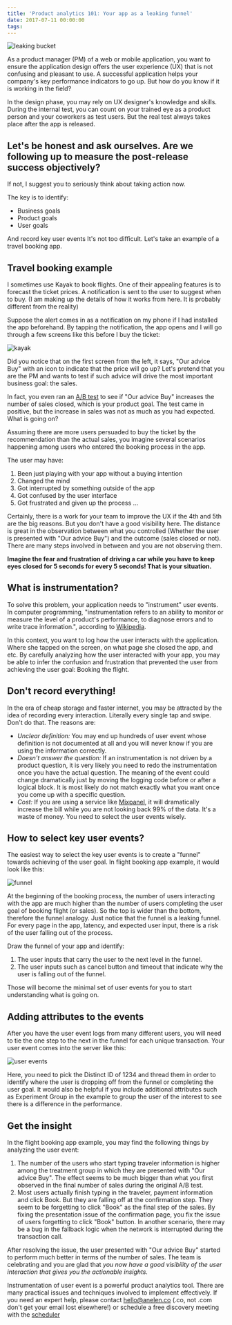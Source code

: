 ```yaml
---
title: 'Product analytics 101: Your app as a leaking funnel'
date: 2017-07-11 00:00:00
tags:
---
```

![leaking bucket](https://anelen.co/assets/img/leaking_bucket.png)

As a product manager (PM) of a web or mobile application, you want to ensure the application design offers the user experience (UX) that is not confusing and pleasant to use. A successful application helps your company's key performance indicators to go up. But how do you know if it is working in the field?

In the design phase, you may rely on UX designer's knowledge and skills. During the internal test, you can count on your trained eye as a product person and your coworkers as test users. But the real test always takes place after the app is released.

## Let's be honest and ask ourselves. Are we following up to measure the post-release success objectively?

If not, I suggest you to seriously think about taking action now.

The key is to identify:

- Business goals
- Product goals
- User goals

And record key user events It's not too difficult. Let's take an example of a travel booking app.

## Travel booking example

I sometimes use Kayak to book flights. One of their appealing features is to forecast the ticket prices. A notification is sent to the user to suggest when to buy. (I am making up the details of how it works from here. It is probably different from the reality)

Suppose the alert comes in as a notification on my phone if I had installed the app beforehand. By tapping the notification, the app opens and I will go through a few screens like this before I buy the ticket:

![kayak](/images/kayak.png)

Did you notice that on the first screen from the left, it says, "Our advice Buy" with an icon to indicate that the price will go up? Let's pretend that you are the PM and wants to test if such advice will drive the most important business goal: the sales.

In fact, you even ran an [A/B test](https://articles.anelen.co/online-experiments/) to see if "Our advice Buy" increases the number of sales closed, which is your product goal. The test came in positive, but the increase in sales was not as much as you had expected. What is going on?

Assuming there are more users persuaded to buy the ticket by the recommendation than the actual sales, you imagine several scenarios happening among users who entered the booking process in the app.

The user may have:

1. Been just playing with your app without a buying intention
2. Changed the mind
3. Got interrupted by something outside of the app
4. Got confused by the user interface
5. Got frustrated and given up the process ...

Certainly, there is a work for your team to improve the UX if the 4th and 5th are the big reasons. But you don't have a good visibility here. The distance is great in the observation between what you controlled (Whether the user is presented with "Our advice Buy") and the outcome (sales closed or not). There are many steps involved in between and you are not observing them.

**Imagine the fear and frustration of driving a car while you have to keep eyes closed for 5 seconds for every 5 seconds! That is your situation.**

## What is instrumentation?

To solve this problem, your application needs to "instrument" user events. In computer programming, "instrumentation refers to an ability to monitor or measure the level of a product's performance, to diagnose errors and to write trace information.", according to [Wikipedia](http://bit.ly/2u1KFXk).

In this context, you want to log how the user interacts with the application. Where she tapped on the screen, on what page she closed the app, and etc. By carefully analyzing how the user interacted with your app, you may be able to infer the confusion and frustration that prevented the user from achieving the user goal: Booking the flight.

## Don't record everything!

In the era of cheap storage and faster internet, you may be attracted by the idea of recording every interaction. Literally every single tap and swipe. Don't do that. The reasons are:

- *Unclear definition:* You may end up hundreds of user event whose definition is not documented at all and you will never know if you are using the information correctly.
- *Doesn't answer the question:* If an instrumentation is not driven by a product question, it is very likely you need to redo the instrumentation once you have the actual question. The meaning of the event could change dramatically just by moving the logging code before or after a logical block. It is most likely do not match exactly what you want once you come up with a specific question.
- *Cost:* If you are using a service like [Mixpanel](https://mixpanel.com/), it will dramatically increase the bill while you are not looking back 99% of the data. It's a waste of money.
You need to select the user events wisely.

## How to select key user events?

The easiest way to select the key user events is to create a "funnel" towards achieving of the user goal. In flight booking app example, it would look like this:

![funnel](/images/funnel.png)

At the beginning of the booking process, the number of users interacting with the app are much higher than the number of users completing the user goal of booking flight (or sales). So the top is wider than the bottom, therefore the funnel analogy. Just notice that the funnel is a leaking funnel. For every page in the app, latency, and expected user input, there is a risk of the user falling out of the process.

Draw the funnel of your app and identify:

1. The user inputs that carry the user to the next level in the funnel.
2. The user inputs such as cancel button and timeout that indicate why the user is falling out of the funnel.

Those will become the minimal set of user events for you to start understanding what is going on.

## Adding attributes to the events

After you have the user event logs from many different users, you will need to tie the one step to the next in the funnel for each unique transaction. Your user event comes into the server like this:

![user events](/images/user_events.png)

Here, you need to pick the Distinct ID of 1234 and thread them in order to identify where the user is dropping off from the funnel or completing the user goal. It would also be helpful if you include additional attributes such as Experiment Group in the example to group the user of the interest to see there is a difference in the performance.

## Get the insight

In the flight booking app example, you may find the following things by analyzing the user event:

1. The number of the users who start typing traveler information is higher among the treatment group in which they are presented with "Our advice Buy". The effect seems to be much bigger than what you first observed in the final number of sales during the original A/B test.
2. Most users actually finish typing in the traveler, payment information and click Book. But they are falling off at the confirmation step. They seem to be forgetting to click "Book" as the final step of the sales.
By fixing the presentation issue of the confirmation page, you fix the issue of users forgetting to click "Book" button. In another scenario, there may be a bug in the fallback logic when the network is interrupted during the transaction call.

After resolving the issue, the user presented with "Our advice Buy" started to perform much better in terms of the number of sales. The team is celebrating and you are glad that *you now have a good visibility of the user interaction that gives you the actionable insights.*

Instrumentation of user event is a powerful product analytics tool. There are many practical issues and techniques involved to implement effectively. If you need an expert help,
please contact hello@anelen.co (.co, not .com don't get your email lost elsewhere!) or schedule a free discovery meeting with the [scheduler](https://calendly.com/anelen-discovery)
